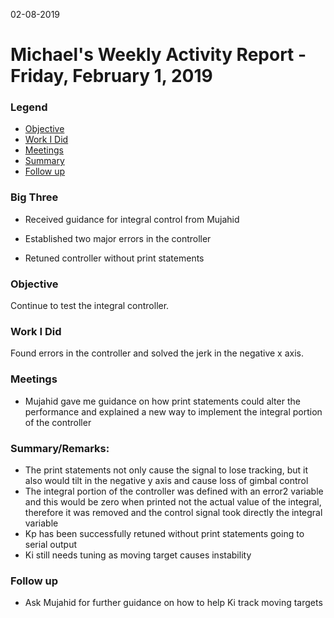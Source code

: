 02-08-2019
# Michael's Weekly Activity Report - Friday, February 1, 2019
### Legend
 - [Objective](#objective)
 - [Work I Did](#work-i-did)
 - [Meetings](#meetings)
 - [Summary](#summary)
 - [Follow up](#follow-up)

### Big Three

- Received guidance for integral control from Mujahid

- Established two major errors in the controller

- Retuned controller without print statements

### Objective

Continue to test the integral controller.

### Work I Did

Found errors in the controller and solved the jerk in the negative x axis.


### Meetings

  - Mujahid gave me guidance on how print statements could alter the performance and explained a new way to implement the integral portion of the controller


### Summary/Remarks:

- The print statements not only cause the signal to lose tracking, but it also would tilt in the negative y axis and cause loss of gimbal control
- The integral portion of the controller was defined with an error2 variable and this would be zero when printed not the actual value of the integral, therefore it was removed and the control signal took directly the integral variable
- Kp has been successfully retuned without print statements going to serial output
- Ki still needs tuning as moving target causes instability


### Follow up

- Ask Mujahid for further guidance on how to help Ki track moving targets
